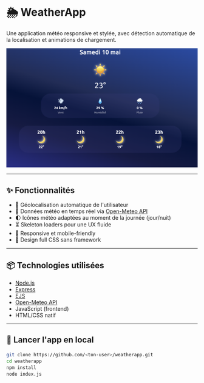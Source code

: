 # 🌦️ WeatherApp

Une application météo responsive et stylée, avec détection automatique de la localisation et animations de chargement.

![screenshot](/Screenshot.png)

---

## ✨ Fonctionnalités

- 📍 Géolocalisation automatique de l'utilisateur
- 🔁 Données météo en temps réel via [Open-Meteo API](https://open-meteo.com/)
- 🌓 Icônes météo adaptées au moment de la journée (jour/nuit)
- ⏳ Skeleton loaders pour une UX fluide
- 📱 Responsive et mobile-friendly
- 🎨 Design full CSS sans framework

---

## 📦 Technologies utilisées

- [Node.js](https://nodejs.org/)
- [Express](https://expressjs.com/)
- [EJS](https://ejs.co/)
- [Open-Meteo API](https://open-meteo.com/)
- JavaScript (frontend)
- HTML/CSS natif

---

## 🚀 Lancer l'app en local

```bash
git clone https://github.com/<ton-user>/weatherapp.git
cd weatherapp
npm install
node index.js
